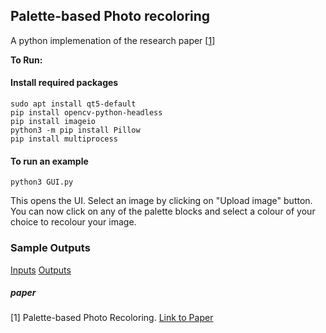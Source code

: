 ## Palette-based Photo recoloring

A python implemenation of the research paper [[1](#paper)]




**To Run:**

#### Install required packages

```shell
sudo apt install qt5-default
pip install opencv-python-headless
pip install imageio
python3 -m pip install Pillow
pip install multiprocess
```




#### To run an example

```shell
python3 GUI.py
```
This opens the UI. Select an image by clicking on "Upload image" button. 
You can now click on any of the palette blocks and select a colour of your choice to recolour your image.
 


### Sample Outputs
<!-- |     Input |      Output |                
|------------------|--------------|
|![Emma](outputs/emma.jpeg) | ![Emma_edited](outputs/emma_edited.jpeg)|
|![Himalaya](outputs/himalaya.jpeg) | ![himalaya_edited](outputs/himalaya_edited.jpeg) |
| ![Apple](outputs/apple.jpeg) | ![apple_edited](outputs/apple_edited.jpeg) | -->
[Inputs](https://drive.google.com/drive/folders/1BNSl7vNzKOJFU5AZ3JRklm24x-zWPCax?usp=sharing)
[Outputs](https://drive.google.com/drive/folders/1fgwEwZJnEyduFgtGiZ4GJxV2ICvyk2WG?usp=sharing)


##### paper

[1] Palette-based Photo Recoloring. [Link to Paper](https://gfx.cs.princeton.edu/pubs/Chang_2015_PPR/chang2015-palette_small.pdf)
